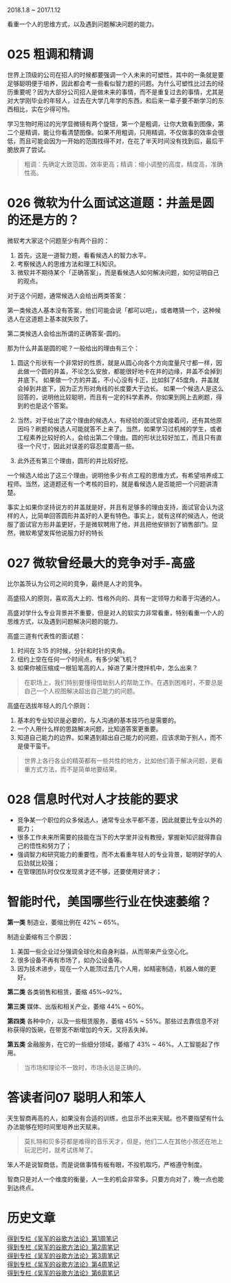 2018.1.8 ~ 2017.1.12

看重一个人的思维方式，以及遇到问题解决问题的能力。

# 025 粗调和精调

世界上顶级的公司在招人的时候都要强调一个人未来的可塑性，其中的一条就是要足够聪明便于培养，因此都会考一些看似智力题的问题。为什么可塑性比过去的经历重要呢？因为大部分公司招人是做未来的事情，而不是重复过去的事情，尤其是对大学刚毕业的年轻人，过去在大学几年学的东西，和后来一辈子要不断学习的东西相比，实在少得可怜。


学习生物时用过的光学显微镜有两个旋钮，第一个是粗调，让你大致看到图像，第二个是精调，能让你看清楚图像。如果不用粗调，只用精调，不仅做事的效率会很低，而且可能会因为一开始的范围找得不对，在花了半天时间没有找到后，最后干脆放弃了尝试。

>粗调：先确定大致范围，效率更高；精调：缩小调整的高度，精度高，准确性高。


# 026 微软为什么面试这道题：井盖是圆的还是方的？

微软考大家这个问题至少有两个目的：

1. 首先，这是一道智力题，看看候选人的智力水平。
2. 考察候选人的思维方法和理工科知识。
3. 微软并不期待某个「正确答案」，而是看候选人如何解决问题，如何证明自己的观点。

对于这个问题，通常候选人会给出两类答案：

第一类候选人基本没有答案，他们可能会说「都可以吧」，或者瞎猜一个，这种候选人在这道题上基本就失败了。

第二类候选人会给出所谓的正确答案-圆的。

那为什么井盖是圆的呢？一般给出的理由有三个：

1. 圆这个形状有一个非常好的性质，就是从圆心向各个方向度量尺寸都一样，因此做一个圆的井盖，不论怎么安放，都能很好地卡在井的边缘，井盖不会掉到井底下。
如果做一个方的井盖，不小心没有卡正，比如斜了45度角，井盖就会掉到井底下，因为正方形对角线的长度要大于边长。
如果一个候选人是这么回答的，说明他比较聪明，而且有一定的科学素养。你如果到网上去刷题，得到的也是这个答案。

2. 当然，对于给出了这个理由的候选人，有经验的面试官会接着问，还有其他原因吗？刷题的候选人可能就答不上来了。当然，如果学习过机械的学生，或者工程素养比较好的人，会给出第二个理由。圆的形状比较好加工，而且只有直径一个尺寸，因此对误差的容忍度要高一些。

3. 此外还有第三个理由，圆形的井比较好挖。

一个候选人给出了这三个理由，说明他多少有点工程的思维方式，有希望培养成工程师。当然，这道题还有一个考核的目的，就是看候选人是否能把一个问题讲清楚。

事实上如果你坚持说方的井盖就是好，并且有足够多的理由支持，面试官会认为这样的人，比简单回答圆形井盖好的人更有特色。事实上，就有这样的候选人，他说服了面试官方形井盖更好，于是微软聘用了他，并且把他安排到了销售部门。显然，微软希望发挥他说服力好的特长

# 027 微软曾经最大的竞争对手-高盛

比尔盖茨认为公司之间的竞争，最终是人才的竞争。

高盛招人的原则，喜欢高大上的、性格外向的、具有一定领导力和善于沟通的人。

高盛对学什么专业背景并不重要，但是对人的软实力非常看重，特别看重一个人的思维方式，以及遇到问题解决问题的能力。

高盛三道有代表性的面试题：

1. 时间在 3:15 的时候，分针和时针的夹角。
2. 纽约上空在任何一个时间点，有多少架飞机？
3. 如果你被压缩成一根铅笔高的人，掉进了果汁搅拌机中，怎么出来？

>在职场上，我们特别要懂得借助别人的帮助工作。在遇到困难时，不要总是自己一个人视图解决超出自己能力的问题。

高盛在选拔年轻人的几个原则：

1. 基本的专业知识是必要的，与人沟通的基本技巧也是需要的。
2. 一个人用什么样的思路解决问题，比知道答案更重要。
3. 知道自己能力的边界。如果遇到超出自己能力的问题，应该求助于别人，而不是傻干蛮干。

>世界上各行各业的精英都有一些共性的地方，比如他们善于解决问题，更看重方式方法，而不是简单地要结果。

# 028 信息时代对人才技能的要求

* 竞争某一个职位的众多候选人，通常专业水平都不差，因此就要比专业以外的能力；
* 很多工作未来所需要的技能在当下的大学里并没有教授，掌握新知识就得靠自己的悟性和努力了；
* 强调智力和研究能力的重要性，而不太看重年轻人的专业背景，聪明好学的人后劲就比较强；
* 在管理团队时仅仅发现贤才还不够，还要使用好贤才；

# 智能时代，美国哪些行业在快速萎缩？

**第一类** 制造业，萎缩比例在 42% ~ 65%。

制造业萎缩有三个原因：

1. 美国一些企业过分强调全球化和自身利益，从而带来产业空心化。
2. 很多设备不再有市场了，如办公设备等。
3. 因为技术进步，现在一个人能顶过去几个人用，如精密制造，机器人做的更好。

**第二类** 各类销售和租赁，萎缩 45%~92%。
 
**第三类** 媒体、出版和相关产业，萎缩 44% ~ 60%。
 
**第四类** 各种中介，以及一些租赁服务，萎缩 45% ~ 55%。那些过去靠信息不对称获得的饭碗，在带宽不断增加的今天，又将丢失掉。
 
**第五类** 金融服务，在它的一些细分领域，萎缩了 43% ~ 46%。人工智能起了作用。
 
>当市场和理论不一致时，市场永远是正确的。
 
# 答读者问07 聪明人和笨人

天生智商再高的人，如果没有合适的训练，也显示不出来天赋。也不要指望有什么办法能够在短时间里培养出天赋来。

>莫扎特和贝多芬都是难得的音乐天才，但是，他们二人在其他小孩还在地上玩泥巴时，就考试练琴了。

笨人不是说智商低，而是说做事情有板有眼，不投机取巧，严格遵守制度。

智商只是对人一个维度的衡量，人一生的机会非常多。只要方向对了，晚一点也能到达终点。

# 历史文章

[得到专栏《吴军的谷歌方法论》第1周笔记](http://mp.weixin.qq.com/s?__biz=MzA5OTk3NTU1NQ==&mid=2649737288&idx=1&sn=636aae7552bc1f9d265c3e07d19f52b8&chksm=88e140a4bf96c9b22701f4745ca0c60a0ae4ee55ae3feb805e59d7753d0de5396999d54536d8&scene=21#wechat_redirect)  
[得到专栏《吴军的谷歌方法论》第2周笔记](http://mp.weixin.qq.com/s?__biz=MzA5OTk3NTU1NQ==&mid=2649737295&idx=1&sn=b2f21853c167332d1bfbff82f002bb59&chksm=88e140a3bf96c9b52f0721406291e9552b40b6682edcf2c566f56544f5c98f59496b8522d61d&scene=21#wechat_redirect)  
[得到专栏《吴军的谷歌方法论》第3周笔记](https://mp.weixin.qq.com/s?__biz=MzA5OTk3NTU1NQ==&mid=2649737303&idx=1&sn=1114286a02da3acd2efb0ed6b4d9701d&chksm=88e140bbbf96c9ad0cd6d191c255dbfbf2917a6d40a604956d1fef26982d563fe2245b8a98d0#rd)  
[得到专栏《吴军的谷歌方法论》第4周笔记](https://mp.weixin.qq.com/s?__biz=MzA5OTk3NTU1NQ==&mid=2649737320&idx=1&sn=d8ed3a6caf48b031baf15f3213a78f0c&chksm=88e14084bf96c99267503ad2e92c0b9446ade0d01df1f1ca5cd0fd56c6c0ede9ed749b19a840#rd)  
[得到专栏《吴军的谷歌方法论》第6周笔记](https://mp.weixin.qq.com/s?__biz=MzA5OTk3NTU1NQ==&mid=2649737341&idx=1&sn=77566ec7d92e60f0158388e53501fead&chksm=88e14091bf96c987b8718ba473dd0d6f3c4c488ad2545d3c2503ef54d61cca3603190efb1bc4#rd)  

